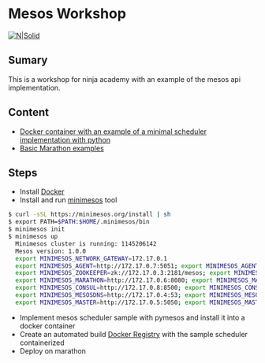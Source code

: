 # Mesos Workshop

[![N|Solid](http://www.datio.com/wp-content/uploads/2016/09/logo-1.png)](http://www.datio.com/)

## Sumary
This is a workshop for ninja academy with an example of the mesos api implementation. 

## Content

  - [Docker container with an example of a minimal scheduler implementation with python](https://github.com/cirobarradov/NinjaWorkshop/tree/master/MinimalScheduler)
  - [Basic Marathon examples](https://github.com/cirobarradov/NinjaWorkshop/tree/master/marathon)

## Steps
  - Install [Docker](https://docs.docker.com/engine/installation/)
  - Install and run [minimesos](http://minimesos.readthedocs.io/en/latest/) tool
```sh
$ curl -sSL https://minimesos.org/install | sh
$ export PATH=$PATH:$HOME/.minimesos/bin
$ minimesos init
$ minimesos up
  Minimesos cluster is running: 1145206142
  Mesos version: 1.0.0
  export MINIMESOS_NETWORK_GATEWAY=172.17.0.1
  export MINIMESOS_AGENT=http://172.17.0.7:5051; export MINIMESOS_AGENT_IP=172.17.0.7
  export MINIMESOS_ZOOKEEPER=zk://172.17.0.3:2181/mesos; export MINIMESOS_ZOOKEEPER_IP=172.17.0.3
  export MINIMESOS_MARATHON=http://172.17.0.6:8080; export MINIMESOS_MARATHON_IP=172.17.0.6
  export MINIMESOS_CONSUL=http://172.17.0.8:8500; export MINIMESOS_CONSUL_IP=172.17.0.8
  export MINIMESOS_MESOSDNS=http://172.17.0.4:53; export MINIMESOS_MESOSDNS_IP=172.17.0.4
  export MINIMESOS_MASTER=http://172.17.0.5:5050; export MINIMESOS_MASTER_IP=172.17.0.5

```  
  - Implement mesos scheduler sample with pymesos and install it into a docker container
  - Create an automated build [Docker Registry](https://hub.docker.com/) with the sample scheduler containerized
  - Deploy on marathon
